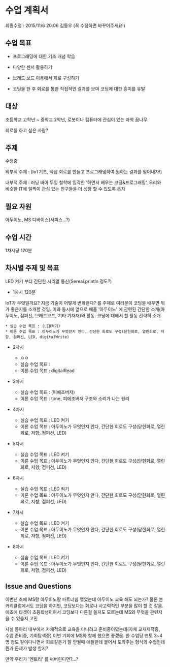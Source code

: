 # 수업 계획서

최종수정 : 2015/11/6 20:06 김동우 (꼭 수정하면 바꾸어주세요!)

## 수업 목표

 - 프로그래밍에 대한 기초 개념 학습

 - 다양한 센서 활용하기

 - 브레드 보드 이용해서 회로 구성하기

 - 코딩을 한 후 회로를 통한 직접적인 결과를 보며 코딩에 대한 흥미를 유발


## 대상

초등학교 고학년 ~ 중학교 2학년, 로봇이나 컴퓨터에 관심이 있는 과학 꿈나무

회로를 하고 싶은 사람?

## 주제

수정중

외부적 주제 : (IoT기초, 직접 회로를 만들고 프로그래밍하여 원하는 결과를 얻어내자!)

내부적 주제 : 러닝 바이 두잉 철학에 입각한 ‘하면서 배우는 코딩&프로그래밍’, 우리와 비슷한 IT에 일찍이 관심 있는 친구들을 더 성장 할 수 있도록 돕자


## 필요 자원

아두이노, MS 디바이스(서피스...?)


## 수업 시간

1차시당 120분


## 차시별 주제 및 목표

LED 켜기 부터 간단한 시리얼 통신(Sereal.println 정도?)


* 1차시 120분

 IoT가 무엇일까요? 지금 기술이 어떻게 변화한다? 를 주제로 여러분이 코딩을 배우면 뭐가 좋은지를 소개할 것임. 이와 동시에 앞으로 배울 '아두이노' 에 관련된 간단한 소개(아두이노, 점퍼선, 브래드보드, 기타 기자재)와 활동. 코딩에 대해서 할 활동 간략히 소개
 
	* 실습 수업 목표 : (LED켜기)
	* 이론 수업 목표 : 아두이노가 무엇인지 안다, 간단한 회로도 구성(닫힌회로, 열린회로, 저항, 점퍼선, LED, digitalWrite)


* 2차시 
	* ㅇㅇ
	* 실습 수업 목표 : 
	* 이론 수업 목표 : digitalRead

* 3차시
	* 실습 수업 목표 : (피에조버저)
	* 이론 수업 목표 : tone, 피에조버저 구조와 소리가 나는 원리

* 4차시
	* 실습 수업 목표 : LED 켜기
	* 이론 수업 목표 : 아두이노가 무엇인지 안다, 간단한 회로도 구성(닫힌회로, 열린회로, 저항, 점퍼선, LED)

* 5차시
	* 실습 수업 목표 : LED 켜기
	* 이론 수업 목표 : 아두이노가 무엇인지 안다, 간단한 회로도 구성(닫힌회로, 열린회로, 저항, 점퍼선, LED)

* 6차시
	* 실습 수업 목표 : LED 켜기
	* 이론 수업 목표 : 아두이노가 무엇인지 안다, 간단한 회로도 구성(닫힌회로, 열린회로, 저항, 점퍼선, LED)

* 7차시
	* 실습 수업 목표 : LED 켜기
	* 이론 수업 목표 : 아두이노가 무엇인지 안다, 간단한 회로도 구성(닫힌회로, 열린회로, 저항, 점퍼선, LED)

* 8차시
	* 실습 수업 목표 : LED 켜기
	* 이론 수업 목표 : 아두이노가 무엇인지 안다, 간단한 회로도 구성(닫힌회로, 열린회로, 저항, 점퍼선, LED)


## Issue and Questions



이번년 초에 MS랑 아두이노랑 파트너쉽 맺었는데 아두이노 교육 해도 되는가? 물론 본 커리큘럼에서도 코딩을 하지만, 코딩보다는 회로나 사고력적인 부분을 많이 할 것 같음. 애초에 타겟이 초등학생이여서 코딩보다 다른걸 쓸지도 모르는데 MS와 무엇을 관련지을 수 있을지 고민

사실 동아리 내부에서 자체적으로 교육을 다니려고 준비중이였는데(자체 교재제작중, 수업 준비중, 기회탐색중) 이번 기회에 MS와 함께 했으면 좋겠음. 한 수업당 맨토 3~4명 정도 같이다니면서 회로같은거 잘 안될때 애들한테 붙어서 도와주는 형식의 수업인데 뭔가 문제가 발생 할지?

만약 우리가 '엔트리' 를 써버린다면?...? 